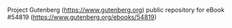 Project Gutenberg (https://www.gutenberg.org) public repository for
eBook #54819 (https://www.gutenberg.org/ebooks/54819)
